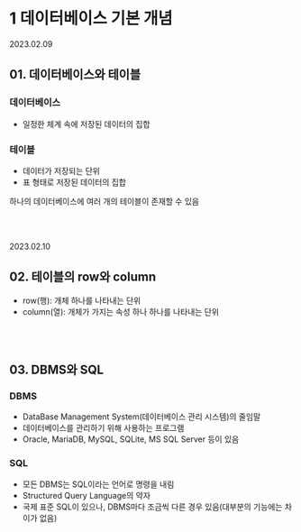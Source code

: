 # 1 데이터베이스 기본 개념

2023.02.09

## 01. 데이터베이스와 테이블

### 데이터베이스
- 일정한 체계 속에 저장된 데이터의 집합

### 테이블
- 데이터가 저장되는 단위
- 표 형태로 저장된 데이터의 집합

하나의 데이터베이스에 여러 개의 테이블이 존재할 수 있음

<br/><br/>

2023.02.10

## 02. 테이블의 row와 column
- row(행): 개체 하나를 나타내는 단위
- column(열): 개체가 가지는 속성 하나 하나를 나타내는 단위

<br/><br/>

## 03. DBMS와 SQL
### DBMS
- DataBase Management System(데이터베이스 관리 시스템)의 줄임말
- 데이터베이스를 관리하기 위해 사용하는 프로그램  
- Oracle, MariaDB, MySQL, SQLite, MS SQL Server 등이 있음

### SQL
- 모든 DBMS는 SQL이라는 언어로 명령을 내림  
- Structured Query Language의 약자
- 국제 표준 SQL이 있으나, DBMS마다 조금씩 다른 경우 있음(대부분의 기능에는 차이가 없음)
